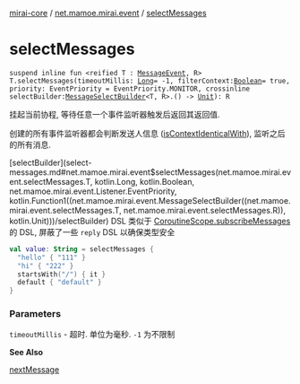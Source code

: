 [mirai-core](../index.md) / [net.mamoe.mirai.event](index.md) / [selectMessages](./select-messages.md)

# selectMessages

`suspend inline fun <reified T : `[`MessageEvent`](../net.mamoe.mirai.message/-message-event/index.md)`, R> T.selectMessages(timeoutMillis: `[`Long`](https://kotlinlang.org/api/latest/jvm/stdlib/kotlin/-long/index.html)` = -1, filterContext: `[`Boolean`](https://kotlinlang.org/api/latest/jvm/stdlib/kotlin/-boolean/index.html)` = true, priority: EventPriority = EventPriority.MONITOR, crossinline selectBuilder: `[`MessageSelectBuilder`](-message-select-builder.md)`<T, R>.() -> `[`Unit`](https://kotlinlang.org/api/latest/jvm/stdlib/kotlin/-unit/index.html)`): R`

挂起当前协程, 等待任意一个事件监听器触发后返回其返回值.

创建的所有事件监听器都会判断发送人信息 ([isContextIdenticalWith](../net.mamoe.mirai.message/is-context-identical-with.md)), 监听之后的所有消息.

[selectBuilder](select-messages.md#net.mamoe.mirai.event$selectMessages(net.mamoe.mirai.event.selectMessages.T, kotlin.Long, kotlin.Boolean, net.mamoe.mirai.event.Listener.EventPriority, kotlin.Function1((net.mamoe.mirai.event.MessageSelectBuilder((net.mamoe.mirai.event.selectMessages.T, net.mamoe.mirai.event.selectMessages.R)), kotlin.Unit)))/selectBuilder) DSL 类似于 [CoroutineScope.subscribeMessages](#) 的 DSL, 屏蔽了一些 `reply` DSL 以确保类型安全

``` kotlin
val value: String = selectMessages {
  "hello" { "111" }
  "hi" { "222" }
  startsWith("/") { it }
  default { "default" }
}
```

### Parameters

`timeoutMillis` - 超时. 单位为毫秒. `-1` 为不限制

**See Also**

[nextMessage](../net.mamoe.mirai.message/next-message.md)

